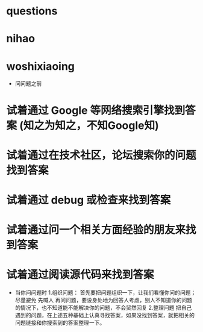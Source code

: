 # questions
# nihao
# woshixiaoing
* 问问题之前
# 试着通过 Google 等网络搜索引擎找到答案  (知之为知之，不知Google知)
# 试着通过在技术社区，论坛搜索你的问题找到答案
# 试着通过 debug 或检查来找到答案
# 试着通过问一个相关方面经验的朋友来找到答案
# 试着通过阅读源代码来找到答案
* 当你问问题时
 1.组织问题：
 首先要把问题组织一下，让我们看懂你问的问题；尽量避免  先喊人 再问问题，要设身处地为回答人考虑，别人不知道你的问题的情况下，也不知道能不能解决你的问题，不会贸然回复
 2.整理问题
把自己遇到的问题，在上述五种基础上认真寻找答案，如果没找到答案，就把相关的问题链接和你搜索到的答案整理一下。
